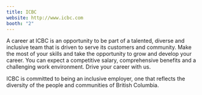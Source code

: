 ```yaml
---
title: ICBC
website: http://www.icbc.com
booth: "2"
---
```


A career at ICBC is an opportunity to be part of a talented, diverse and inclusive team that is driven to serve its customers and community. Make the most of your skills and take the opportunity to grow and develop your career. You can expect a competitive salary, comprehensive benefits and a challenging work environment. Drive your career with us.

ICBC is committed to being an inclusive employer, one that reflects the diversity of the people and communities of British Columbia.
